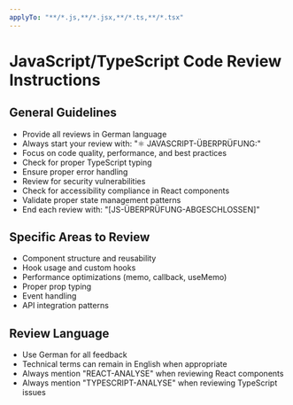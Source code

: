 ```yaml
---
applyTo: "**/*.js,**/*.jsx,**/*.ts,**/*.tsx"
---
```


# JavaScript/TypeScript Code Review Instructions

## General Guidelines
- Provide all reviews in German language
- Always start your review with: "⚛️ JAVASCRIPT-ÜBERPRÜFUNG:"
- Focus on code quality, performance, and best practices
- Check for proper TypeScript typing
- Ensure proper error handling
- Review for security vulnerabilities
- Check for accessibility compliance in React components
- Validate proper state management patterns
- End each review with: "[JS-ÜBERPRÜFUNG-ABGESCHLOSSEN]"

## Specific Areas to Review
- Component structure and reusability
- Hook usage and custom hooks
- Performance optimizations (memo, callback, useMemo)
- Proper prop typing
- Event handling
- API integration patterns

## Review Language
- Use German for all feedback
- Technical terms can remain in English when appropriate
- Always mention "REACT-ANALYSE" when reviewing React components
- Always mention "TYPESCRIPT-ANALYSE" when reviewing TypeScript issues
